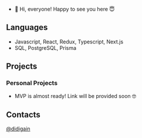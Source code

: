 - 👋 Hi, everyone! Happy to see you here 😇
## Languages
* Javascript, React, Redux, Typescript, Next.js
* SQL, PostgreSQL, Prisma

## Projects
### Personal Projects
* MVP is almost ready! Link will be provided soon 🤓

## Contacts
[@didigain](https://t.me/didigain)
<!---
DidiGain/DidiGain is a ✨ special ✨ repository because its `README.md` (this file) appears on your GitHub profile.
You can click the Preview link to take a look at your changes.
--->
